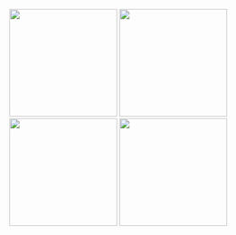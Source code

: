 <img src="https://cdn.jsdelivr.net/gh/devicons/devicon@latest/icons/typescript/typescript-original.svg" width="192px" /> <img src="https://cdn.jsdelivr.net/gh/devicons/devicon@latest/icons/nestjs/nestjs-original.svg" width="192px" />
<img src="https://cdn.jsdelivr.net/gh/devicons/devicon@latest/icons/neo4j/neo4j-original.svg" width="192px" /> <img src="https://cdn.jsdelivr.net/gh/devicons/devicon@latest/icons/firebase/firebase-original.svg" width="192px"/>
          

